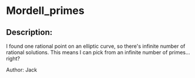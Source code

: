 
# Mordell_primes
## Description:
I found one rational point on an elliptic curve, so there's infinite number of rational solutions. This means I can pick from an infinite number of primes... right?

Author: Jack

